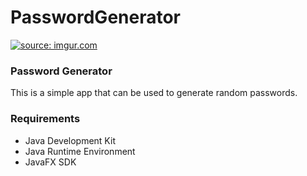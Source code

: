 # PasswordGenerator

<a href="https://imgur.com/cpu1eG1"><img src="https://i.imgur.com/cpu1eG1.gif" title="source: imgur.com" /></a>

### Password Generator
This is a simple app that can be used to generate random passwords.

### Requirements
* Java Development Kit
* Java Runtime Environment
* JavaFX SDK

